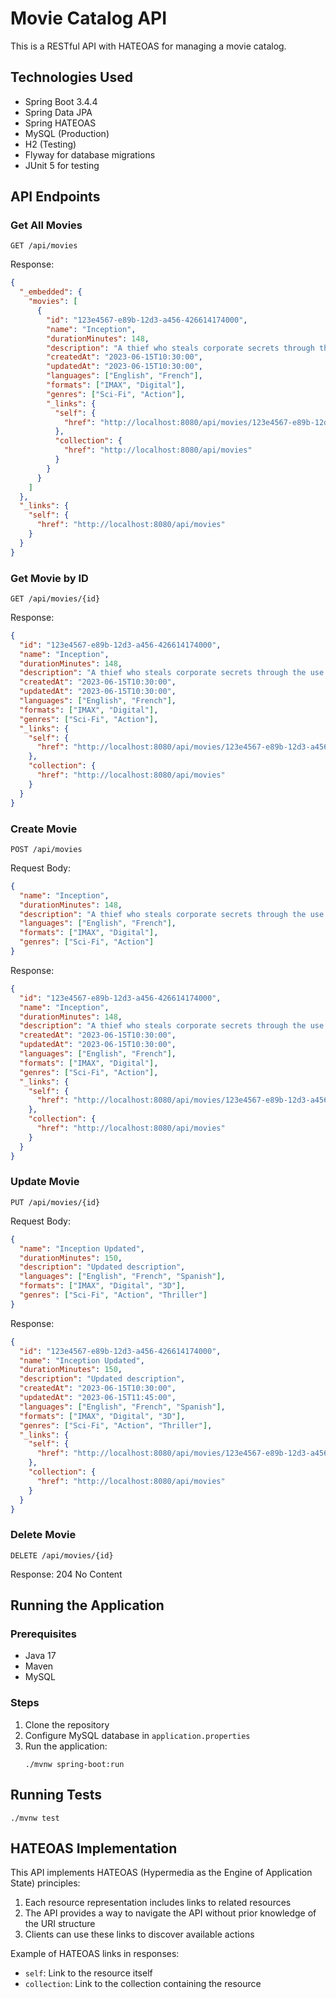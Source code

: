 # Movie Catalog API

This is a RESTful API with HATEOAS for managing a movie catalog.

## Technologies Used

- Spring Boot 3.4.4
- Spring Data JPA
- Spring HATEOAS
- MySQL (Production)
- H2 (Testing)
- Flyway for database migrations
- JUnit 5 for testing

## API Endpoints

### Get All Movies

```
GET /api/movies
```

Response:
```json
{
  "_embedded": {
    "movies": [
      {
        "id": "123e4567-e89b-12d3-a456-426614174000",
        "name": "Inception",
        "durationMinutes": 148,
        "description": "A thief who steals corporate secrets through the use of dream-sharing technology.",
        "createdAt": "2023-06-15T10:30:00",
        "updatedAt": "2023-06-15T10:30:00",
        "languages": ["English", "French"],
        "formats": ["IMAX", "Digital"],
        "genres": ["Sci-Fi", "Action"],
        "_links": {
          "self": {
            "href": "http://localhost:8080/api/movies/123e4567-e89b-12d3-a456-426614174000"
          },
          "collection": {
            "href": "http://localhost:8080/api/movies"
          }
        }
      }
    ]
  },
  "_links": {
    "self": {
      "href": "http://localhost:8080/api/movies"
    }
  }
}
```

### Get Movie by ID

```
GET /api/movies/{id}
```

Response:
```json
{
  "id": "123e4567-e89b-12d3-a456-426614174000",
  "name": "Inception",
  "durationMinutes": 148,
  "description": "A thief who steals corporate secrets through the use of dream-sharing technology.",
  "createdAt": "2023-06-15T10:30:00",
  "updatedAt": "2023-06-15T10:30:00",
  "languages": ["English", "French"],
  "formats": ["IMAX", "Digital"],
  "genres": ["Sci-Fi", "Action"],
  "_links": {
    "self": {
      "href": "http://localhost:8080/api/movies/123e4567-e89b-12d3-a456-426614174000"
    },
    "collection": {
      "href": "http://localhost:8080/api/movies"
    }
  }
}
```

### Create Movie

```
POST /api/movies
```

Request Body:
```json
{
  "name": "Inception",
  "durationMinutes": 148,
  "description": "A thief who steals corporate secrets through the use of dream-sharing technology.",
  "languages": ["English", "French"],
  "formats": ["IMAX", "Digital"],
  "genres": ["Sci-Fi", "Action"]
}
```

Response:
```json
{
  "id": "123e4567-e89b-12d3-a456-426614174000",
  "name": "Inception",
  "durationMinutes": 148,
  "description": "A thief who steals corporate secrets through the use of dream-sharing technology.",
  "createdAt": "2023-06-15T10:30:00",
  "updatedAt": "2023-06-15T10:30:00",
  "languages": ["English", "French"],
  "formats": ["IMAX", "Digital"],
  "genres": ["Sci-Fi", "Action"],
  "_links": {
    "self": {
      "href": "http://localhost:8080/api/movies/123e4567-e89b-12d3-a456-426614174000"
    },
    "collection": {
      "href": "http://localhost:8080/api/movies"
    }
  }
}
```

### Update Movie

```
PUT /api/movies/{id}
```

Request Body:
```json
{
  "name": "Inception Updated",
  "durationMinutes": 150,
  "description": "Updated description",
  "languages": ["English", "French", "Spanish"],
  "formats": ["IMAX", "Digital", "3D"],
  "genres": ["Sci-Fi", "Action", "Thriller"]
}
```

Response:
```json
{
  "id": "123e4567-e89b-12d3-a456-426614174000",
  "name": "Inception Updated",
  "durationMinutes": 150,
  "description": "Updated description",
  "createdAt": "2023-06-15T10:30:00",
  "updatedAt": "2023-06-15T11:45:00",
  "languages": ["English", "French", "Spanish"],
  "formats": ["IMAX", "Digital", "3D"],
  "genres": ["Sci-Fi", "Action", "Thriller"],
  "_links": {
    "self": {
      "href": "http://localhost:8080/api/movies/123e4567-e89b-12d3-a456-426614174000"
    },
    "collection": {
      "href": "http://localhost:8080/api/movies"
    }
  }
}
```

### Delete Movie

```
DELETE /api/movies/{id}
```

Response: 204 No Content

## Running the Application

### Prerequisites

- Java 17
- Maven
- MySQL

### Steps

1. Clone the repository
2. Configure MySQL database in `application.properties`
3. Run the application:
   ```
   ./mvnw spring-boot:run
   ```

## Running Tests

```
./mvnw test
```

## HATEOAS Implementation

This API implements HATEOAS (Hypermedia as the Engine of Application State) principles:

1. Each resource representation includes links to related resources
2. The API provides a way to navigate the API without prior knowledge of the URI structure
3. Clients can use these links to discover available actions

Example of HATEOAS links in responses:
- `self`: Link to the resource itself
- `collection`: Link to the collection containing the resource
